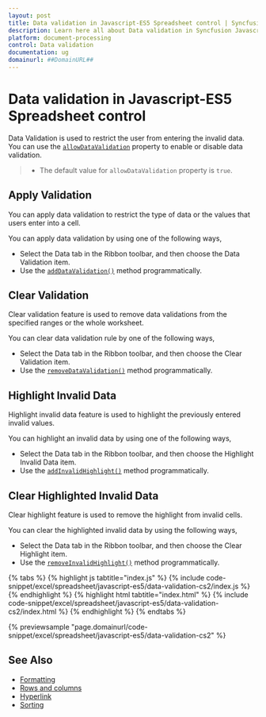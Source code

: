 ```yaml
---
layout: post
title: Data validation in Javascript-ES5 Spreadsheet control | Syncfusion
description: Learn here all about Data validation in Syncfusion Javascript-ES5 Spreadsheet control of Syncfusion Essential JS 2 and more.
platform: document-processing
control: Data validation 
documentation: ug
domainurl: ##DomainURL##
---
```


# Data validation in Javascript-ES5 Spreadsheet control

Data Validation is used to restrict the user from entering the invalid data. You can use the [`allowDataValidation`](../api/spreadsheet/#allowdatavalidation) property to enable or disable data validation.

> * The default value for `allowDataValidation` property is `true`.

## Apply Validation

You can apply data validation to restrict the type of data or the values that users enter into a cell.

You can apply data validation by using one of the following ways,

* Select the Data tab in the Ribbon toolbar, and then choose the Data Validation item.
* Use the [`addDataValidation()`](../api/spreadsheet/#adddatavalidation) method programmatically.

## Clear Validation

Clear validation feature is used to remove data validations from the specified ranges or the whole worksheet.

You can clear data validation rule by one of the following ways,

* Select the Data tab in the Ribbon toolbar, and then choose the Clear Validation item.
* Use the [`removeDataValidation()`](../api/spreadsheet/#removedatavalidation) method programmatically.

## Highlight Invalid Data

Highlight invalid data feature is used to highlight the previously entered invalid values.

You can highlight an invalid data by using one of the following ways,

* Select the Data tab in the Ribbon toolbar, and then choose the Highlight Invalid Data item.
* Use the [`addInvalidHighlight()`](../api/spreadsheet/#addinvalidhighlight) method programmatically.

## Clear Highlighted Invalid Data

Clear highlight feature is used to remove the highlight from invalid cells.

You can clear the highlighted invalid data by using the following ways,

* Select the Data tab in the Ribbon toolbar, and then choose the Clear Highlight item.
* Use the [`removeInvalidHighlight()`](../api/spreadsheet/#removeinvalidhighlight) method programmatically.

{% tabs %}
{% highlight js tabtitle="index.js" %}
{% include code-snippet/excel/spreadsheet/javascript-es5/data-validation-cs2/index.js %}
{% endhighlight %}
{% highlight html tabtitle="index.html" %}
{% include code-snippet/excel/spreadsheet/javascript-es5/data-validation-cs2/index.html %}
{% endhighlight %}
{% endtabs %}

{% previewsample "page.domainurl/code-snippet/excel/spreadsheet/javascript-es5/data-validation-cs2" %}

## See Also

* [Formatting](./formatting)
* [Rows and columns](./rows-and-columns)
* [Hyperlink](./link)
* [Sorting](./sort)
